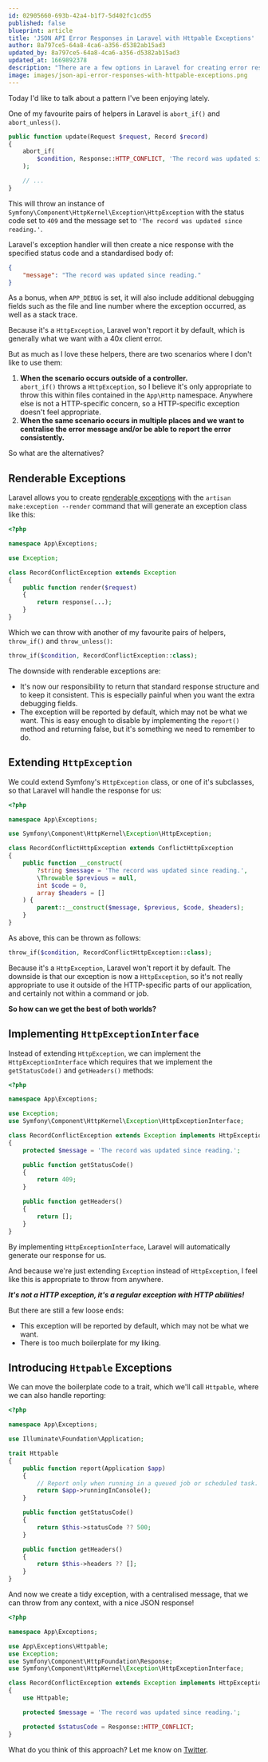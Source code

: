 ```yaml
---
id: 02905660-693b-42a4-b1f7-5d402fc1cd55
published: false
blueprint: article
title: 'JSON API Error Responses in Laravel with Httpable Exceptions'
author: 8a797ce5-64a8-4ca6-a356-d5382ab15ad3
updated_by: 8a797ce5-64a8-4ca6-a356-d5382ab15ad3
updated_at: 1669892378
description: "There are a few options in Laravel for creating error responses, but I'd like to propose an alternative approach that I've been enjoying lately."
image: images/json-api-error-responses-with-httpable-exceptions.png
---
```

Today I'd like to talk about a pattern I've been enjoying lately.

One of my favourite pairs of helpers in Laravel is `abort_if()` and `abort_unless()`.

```php
public function update(Request $request, Record $record)
{
    abort_if(
        $condition, Response::HTTP_CONFLICT, 'The record was updated since reading.'
    );

    // ...
}
```

This will throw an instance of `Symfony\Component\HttpKernel\Exception\HttpException` with the status code set to `409` and the message set to `'The record was updated since reading.'`.

Laravel's exception handler will then create a nice response with the specified status code and a standardised body of:

```json
{
    "message": "The record was updated since reading."
}
```

As a bonus, when `APP_DEBUG` is set, it will also include additional debugging fields such as the file and line number where the exception occurred, as well as a stack trace.

Because it's a `HttpException`, Laravel won't report it by default, which is generally what we want with a 40x client error.

But as much as I love these helpers, there are two scenarios where I don't like to use them:

1. **When the scenario occurs outside of a controller.**  
  `abort_if()` throws a `HttpException`, so I believe it's only appropriate to throw this within files contained in the `App\Http` namespace. Anywhere else is not a HTTP-specific concern, so a HTTP-specific exception doesn't feel appropriate.
2. **When the same scenario occurs in multiple places and we want to centralise the error message and/or be able to report the error consistently.**

So what are the alternatives?

## Renderable Exceptions

Laravel allows you to create [renderable exceptions](https://laravel.com/docs/8.x/errors#renderable-exceptions) with the `artisan make:exception --render` command that will generate an exception class like this:

```php
<?php

namespace App\Exceptions;

use Exception;

class RecordConflictException extends Exception
{
    public function render($request)
    {
        return response(...);
    }
}
```

Which we can throw with another of my favourite pairs of helpers, `throw_if()` and `throw_unless()`:

```php
throw_if($condition, RecordConflictException::class);
```

The downside with renderable exceptions are:

* It's now our responsibility to return that standard response structure and to keep it consistent. This is especially painful when you want the extra debugging fields.
* The exception will be reported by default, which may not be what we want. This is easy enough to disable by implementing the `report()` method and returning false, but it's something we need to remember to do.

## Extending `HttpException`

We could extend Symfony's `HttpException` class, or one of it's subclasses, so that Laravel will handle the response for us:

```php
<?php

namespace App\Exceptions;

use Symfony\Component\HttpKernel\Exception\HttpException;

class RecordConflictHttpException extends ConflictHttpException
{
    public function __construct(
        ?string $message = 'The record was updated since reading.',
        \Throwable $previous = null,
        int $code = 0,
        array $headers = []
    ) {
        parent::__construct($message, $previous, $code, $headers);
    }
}
```

As above, this can be thrown as follows:

```php
throw_if($condition, RecordConflictHttpException::class);
```

Because it's a `HttpException`, Laravel won't report it by default. The downside is that our exception is now a `HttpException`, so it's not really appropriate to use it outside of the HTTP-specific parts of our application, and certainly not within a command or job.

**So how can we get the best of both worlds?**

## Implementing `HttpExceptionInterface`

Instead of extending `HttpException`, we can implement the `HttpExceptionInterface` which requires that we implement the `getStatusCode()` and `getHeaders()` methods:

```php
<?php

namespace App\Exceptions;

use Exception;
use Symfony\Component\HttpKernel\Exception\HttpExceptionInterface;

class RecordConflictException extends Exception implements HttpExceptionInterface
{
    protected $message = 'The record was updated since reading.';

    public function getStatusCode()
    {
        return 409;
    }

    public function getHeaders()
    {
        return [];
    }
}
```

By implementing `HttpExceptionInterface`, Laravel will automatically generate our response for us.

And because we're just extending `Exception` instead of `HttpException`, I feel like this is appropriate to throw from anywhere.

***It's not a HTTP exception, it's a regular exception with HTTP abilities!***

But there are still a few loose ends:

* This exception will be reported by default, which may not be what we want.
* There is too much boilerplate for my liking.

## Introducing `Httpable` Exceptions

We can move the boilerplate code to a trait, which we'll call `Httpable`, where we can also handle reporting:

```php
<?php

namespace App\Exceptions;

use Illuminate\Foundation\Application;

trait Httpable
{
    public function report(Application $app)
    {
        // Report only when running in a queued job or scheduled task.
        return $app->runningInConsole();
    }

    public function getStatusCode()
    {
        return $this->statusCode ?? 500;
    }

    public function getHeaders()
    {
        return $this->headers ?? [];
    }
}
```

And now we create a tidy exception, with a centralised message, that we can throw from any context, with a nice JSON response!

```php
<?php

namespace App\Exceptions;

use App\Exceptions\Httpable;
use Exception;
use Symfony\Component\HttpFoundation\Response;
use Symfony\Component\HttpKernel\Exception\HttpExceptionInterface;

class RecordConflictException extends Exception implements HttpExceptionInterface
{
    use Httpable;

    protected $message = 'The record was updated since reading.';

    protected $statusCode = Response::HTTP_CONFLICT;
}
```

What do you think of this approach? Let me know on <a href="https://twitter.com/jessarchercodes">Twitter</a>.